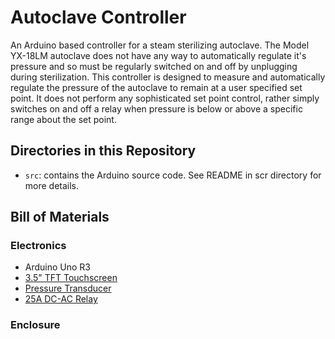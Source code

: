 # Autoclave Controller

An Arduino based controller for a steam sterilizing autoclave. The Model YX-18LM autoclave does not have any way to automatically regulate it's pressure and so must be regularly switched on and off by unplugging during sterilization. This controller is designed to measure and automatically regulate the pressure of the autoclave to remain at a user specified set point. It does not perform any sophisticated set point control, rather simply switches on and off a relay when pressure is below or above a specific range about the set point.

## Directories in this Repository

- `src`: contains the Arduino source code. See README in scr directory for more details.

## Bill of Materials

### Electronics

- Arduino Uno R3
- [3.5" TFT Touchscreen](https://www.adafruit.com/product/2050)
- [Pressure Transducer](https://www.amazon.com/gp/product/B00RCPDPRQ/ref=oh_aui_detailpage_o07_s00?ie=UTF8&psc=1)
- [25A DC-AC Relay](https://www.amazon.com/gp/product/B0087ZTN08/ref=oh_aui_detailpage_o09_s01?ie=UTF8&psc=1)

### Enclosure